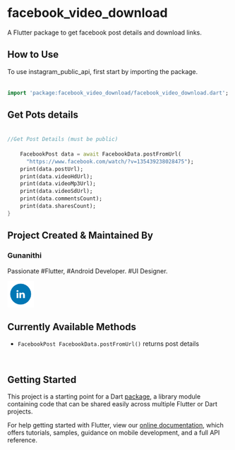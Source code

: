 # facebook_video_download

A Flutter package to get facebook post details and download links.

## How to Use 

To use instagram_public_api, first start by importing the package.
```dart

import 'package:facebook_video_download/facebook_video_download.dart';

```

## Get Pots details

```dart

//Get Post Details (must be public)

    FacebookPost data = await FacebookData.postFromUrl(
      "https://www.facebook.com/watch/?v=135439238028475");
    print(data.postUrl);
    print(data.videoHdUrl);
    print(data.videoMp3Url);
    print(data.videoSdUrl);
    print(data.commentsCount);
    print(data.sharesCount);
}

```

## Project Created & Maintained By

### Gunanithi

Passionate #Flutter, #Android Developer. #UI Designer.

<a href="https://www.linkedin.com/in/imtheguna/"><img src="https://github.com/aritraroy/social-icons/blob/master/linkedin-icon.png?raw=true" width="60"></a>


## Currently Available Methods
- `FacebookPost FacebookData.postFromUrl()` returns post details
</br>


## Getting Started

This project is a starting point for a Dart
[package](https://flutter.dev/developing-packages/),
a library module containing code that can be shared easily across
multiple Flutter or Dart projects.

For help getting started with Flutter, view our 
[online documentation](https://flutter.dev/docs), which offers tutorials, 
samples, guidance on mobile development, and a full API reference.
